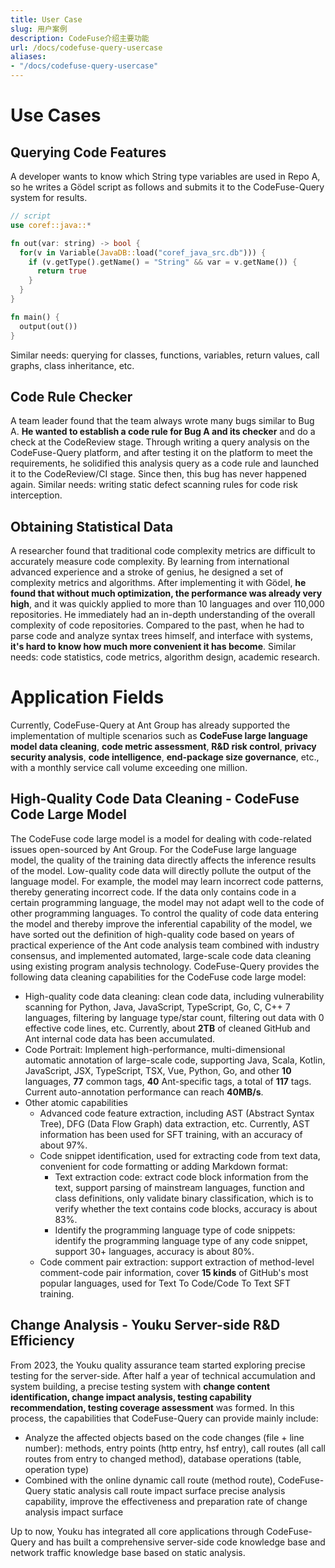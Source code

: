 ```yaml
---
title: User Case
slug: 用户案例
description: CodeFuse介绍主要功能
url: /docs/codefuse-query-usercase
aliases:
- "/docs/codefuse-query-usercase"
---
```


# Use Cases
## Querying Code Features
A developer wants to know which String type variables are used in Repo A, so he writes a Gödel script as follows and submits it to the CodeFuse-Query system for results.
```rust
// script
use coref::java::*

fn out(var: string) -> bool {
  for(v in Variable(JavaDB::load("coref_java_src.db"))) {
    if (v.getType().getName() = "String" && var = v.getName()) {
      return true
    }
  }
}

fn main() {
  output(out())
}
```
Similar needs: querying for classes, functions, variables, return values, call graphs, class inheritance, etc.
## Code Rule Checker
A team leader found that the team always wrote many bugs similar to Bug A. **He wanted to establish a code rule for Bug A and its checker** and do a check at the CodeReview stage. Through writing a query analysis on the CodeFuse-Query platform, and after testing it on the platform to meet the requirements, he solidified this analysis query as a code rule and launched it to the CodeReview/CI stage. Since then, this bug has never happened again.
Similar needs: writing static defect scanning rules for code risk interception.
## Obtaining Statistical Data
A researcher found that traditional code complexity metrics are difficult to accurately measure code complexity. By learning from international advanced experience and a stroke of genius, he designed a set of complexity metrics and algorithms. After implementing it with Gödel, **he found that without much optimization, the performance was already very high**, and it was quickly applied to more than 10 languages and over 110,000 repositories. He immediately had an in-depth understanding of the overall complexity of code repositories. Compared to the past, when he had to parse code and analyze syntax trees himself, and interface with systems, **it's hard to know how much more convenient it has become**.
Similar needs: code statistics, code metrics, algorithm design, academic research.

# Application Fields
Currently, CodeFuse-Query at Ant Group has already supported the implementation of multiple scenarios such as **CodeFuse large language model data cleaning**, **code metric assessment**, **R&D risk control**, **privacy security analysis**, **code intelligence**, **end-package size governance**, etc., with a monthly service call volume exceeding one million.
## High-Quality Code Data Cleaning - CodeFuse Code Large Model
The CodeFuse code large model is a model for dealing with code-related issues open-sourced by Ant Group. For the CodeFuse large language model, the quality of the training data directly affects the inference results of the model. Low-quality code data will directly pollute the output of the language model. For example, the model may learn incorrect code patterns, thereby generating incorrect code. If the data only contains code in a certain programming language, the model may not adapt well to the code of other programming languages.
To control the quality of code data entering the model and thereby improve the inferential capability of the model, we have sorted out the definition of high-quality code based on years of practical experience of the Ant code analysis team combined with industry consensus, and implemented automated, large-scale code data cleaning using existing program analysis technology.
CodeFuse-Query provides the following data cleaning capabilities for the CodeFuse code large model:

- High-quality code data cleaning: clean code data, including vulnerability scanning for Python, Java, JavaScript, TypeScript, Go, C, C++ 7 languages, filtering by language type/star count, filtering out data with 0 effective code lines, etc. Currently, about **2TB** of cleaned GitHub and Ant internal code data has been accumulated.
- Code Portrait: Implement high-performance, multi-dimensional automatic annotation of large-scale code, supporting Java, Scala, Kotlin, JavaScript, JSX, TypeScript, TSX, Vue, Python, Go, and other **10** languages, **77** common tags, **40** Ant-specific tags, a total of **117** tags. Current auto-annotation performance can reach **40MB/s**.
- Other atomic capabilities
   - Advanced code feature extraction, including AST (Abstract Syntax Tree), DFG (Data Flow Graph) data extraction, etc. Currently, AST information has been used for SFT training, with an accuracy of about 97%.
   - Code snippet identification, used for extracting code from text data, convenient for code formatting or adding Markdown format:
      - Text extraction code: extract code block information from the text, support parsing of mainstream languages, function and class definitions, only validate binary classification, which is to verify whether the text contains code blocks, accuracy is about 83%.
      - Identify the programming language type of code snippets: identify the programming language type of any code snippet, support 30+ languages, accuracy is about 80%.
   - Code comment pair extraction: support extraction of method-level comment-code pair information, cover **15 kinds** of GitHub's most popular languages, used for Text To Code/Code To Text SFT training.
## Change Analysis - Youku Server-side R&D Efficiency
From 2023, the Youku quality assurance team started exploring precise testing for the server-side. After half a year of technical accumulation and system building, a precise testing system with **change content identification, change impact analysis, testing capability recommendation, testing coverage assessment** was formed.
In this process, the capabilities that CodeFuse-Query can provide mainly include:

- Analyze the affected objects based on the code changes (file + line number): methods, entry points (http entry, hsf entry), call routes (all call routes from entry to changed method), database operations (table, operation type)
- Combined with the online dynamic call route (method route), CodeFuse-Query static analysis call route impact surface precise analysis capability, improve the effectiveness and preparation rate of change analysis impact surface

Up to now, Youku has integrated all core applications through CodeFuse-Query and has built a comprehensive server-side code knowledge base and network traffic knowledge base based on static analysis.
